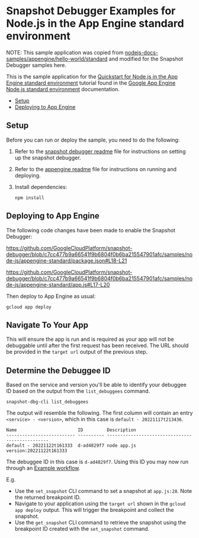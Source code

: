 # Snapshot Debugger Examples for Node.js in the App Engine standard environment

NOTE: This sample application was copied from
[nodejs-docs-samples/appengine/hello-world/standard](https://github.com/GoogleCloudPlatform/nodejs-docs-samples/blob/main/appengine/hello-world/standard)
and modified for the Snapshot Debugger samples here.


This is the sample application for the
[Quickstart for Node.js in the App Engine standard environment](https://cloud.google.com/appengine/docs/standard/nodejs/quickstart)
tutorial found in the
[Google App Engine Node.js standard environment](https://cloud.google.com/appengine/docs/standard/nodejs)
documentation.

* [Setup](#setup)
* [Deploying to App Engine](#deploying-to-app-engine)

## Setup

Before you can run or deploy the sample, you need to do the following:

1.  Refer to the [snapshot debugger readme](../../README.md) file for
    instructions on setting up the snapshot debugger.
1.  Refer to the
    [appengine readme](https://github.com/GoogleCloudPlatform/nodejs-docs-samples/blob/main/appengine/README.md)
    file for instructions on running and deploying.
1.  Install dependencies:

        npm install

## Deploying to App Engine

The following code changes have been made to enable the Snapshot Debugger:

https://github.com/GoogleCloudPlatform/snapshot-debugger/blob/c7cc477b9a66541f9b6804f0b6ba215547901afc/samples/node-js/appengine-standard/package.json#L18-L21

https://github.com/GoogleCloudPlatform/snapshot-debugger/blob/c7cc477b9a66541f9b6804f0b6ba215547901afc/samples/node-js/appengine-standard/app.js#L17-L20

Then deploy to App Engine as usual:

    gcloud app deploy


## Navigate To Your App

This will ensure the app is run and is required as your app will not be
debuggable until after the first request has been received.  The URL should be
provided in the `target url` output of the previous step.

## Determine the Debuggee ID

Based on the service and version you'll be able to identify your debuggee ID
based on the output from the `list_debuggees` command.

```
snapshot-dbg-cli list_debuggees
```

The output will resemble the following. The first column will contain an entry
`<service> - <version>`, which in this case is `default - 20221117t213436`.

```
Name                       ID         Description
-------------------------- ---------- ------------------------------------------------
default - 20221122t161333  d-ad4829f7 node app.js version:20221122t161333
```

The debuggee ID in this case is  `d-ad4829f7`. Using this ID you may now run
through an [Example workflow](../../../../README.md#example-workflow).

E.g.
*    Use the `set_snapshot` CLI command to set a snapshot at `app.js:28`.
     Note the returned breakpoint ID.
*    Navigate to your application using the `target url` shown in the
     `gcloud app deploy` output. This will trigger the breakpoint and
     collect the snapshot.
*    Use the `get_snapshot` CLI command to retrieve the snapshot using the
     breakpoint ID created with the `set_snapshot` command.
